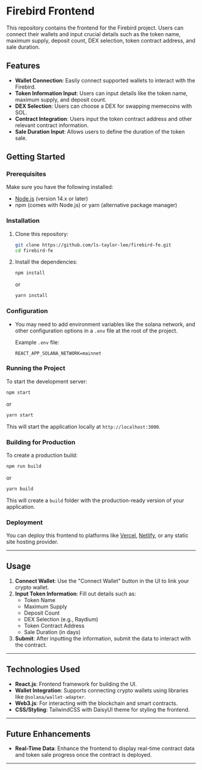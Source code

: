 # Firebird Frontend

This repository contains the frontend for the Firebird project. Users can connect their wallets and input crucial details such as the token name, maximum supply, deposit count, DEX selection, token contract address, and sale duration.

## Features

- **Wallet Connection**: Easily connect supported wallets to interact with the Firebird.
- **Token Information Input**: Users can input details like the token name, maximum supply, and deposit count.
- **DEX Selection**: Users can choose a DEX for swapping memecoins with SOL.
- **Contract Integration**: Users input the token contract address and other relevant contract information.
- **Sale Duration Input**: Allows users to define the duration of the token sale.

## Getting Started

### Prerequisites

Make sure you have the following installed:

- [Node.js](https://nodejs.org/) (version 14.x or later)
- npm (comes with Node.js) or yarn (alternative package manager)

### Installation

1. Clone this repository:

   ```bash
   git clone https://github.com/ls-taylor-lee/firebird-fe.git
   cd firebird-fe
   ```

2. Install the dependencies:

   ```bash
   npm install
   ```

   or

   ```bash
   yarn install
   ```

### Configuration

- You may need to add environment variables like the solana network, and other configuration options in a `.env` file at the root of the project.

  Example `.env` file:

  ```
  REACT_APP_SOLANA_NETWORK=mainnet
  ```

### Running the Project

To start the development server:

```bash
npm start
```

or

```bash
yarn start
```

This will start the application locally at `http://localhost:3000`.

### Building for Production

To create a production build:

```bash
npm run build
```

or

```bash
yarn build
```

This will create a `build` folder with the production-ready version of your application.

### Deployment

You can deploy this frontend to platforms like [Vercel](https://vercel.com/), [Netlify](https://www.netlify.com/), or any static site hosting provider.

---

## Usage

1. **Connect Wallet**: Use the "Connect Wallet" button in the UI to link your crypto wallet.
2. **Input Token Information**: Fill out details such as:
   - Token Name
   - Maximum Supply
   - Deposit Count
   - DEX Selection (e.g., Raydium)
   - Token Contract Address
   - Sale Duration (in days)
3. **Submit**: After inputting the information, submit the data to interact with the contract.

---

## Technologies Used

- **React.js**: Frontend framework for building the UI.
- **Wallet Integration**: Supports connecting crypto wallets using libraries like `@solana/wallet-adapter`.
- **Web3.js**: For interacting with the blockchain and smart contracts.
- **CSS/Styling**: TailwindCSS with DaisyUI theme for styling the frontend.

---

## Future Enhancements

- **Real-Time Data**: Enhance the frontend to display real-time contract data and token sale progress once the contract is deployed.

---
